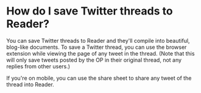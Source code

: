 # How do I save Twitter threads to Reader?

You can save Twitter threads to Reader and they'll compile into beautiful, blog-like documents. To save a Twitter thread, you can use the browser extension while viewing the page of any tweet in the thread. (Note that this will only save tweets posted by the OP in their original thread, not any replies from other users.)

If you're on mobile, you can use the share sheet to share any tweet of the thread into Reader.

<figure><img src="../.gitbook/assets/share-from-twitter_mobile.jpeg" alt=""><figcaption></figcaption></figure>
